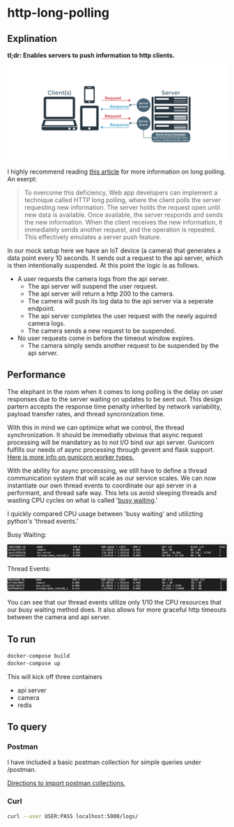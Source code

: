 # http-long-polling

## Explination

**tl;dr: Enables servers to push information to http clients.**

![long-polling](./media/HTTP-LONG-POLLING.png)

I highly recommend reading [this article](https://www.pubnub.com/blog/2014-12-01-http-long-polling/) for more information on long polling. An exerpt:
>To overcome this deficiency, Web app developers can implement a technique called HTTP long polling, where the client polls the server requesting new information.  The server holds the request open until new data is available. Once available, the server responds and sends the new information. When the client receives the new information, it immediately sends another request, and the operation is repeated. This effectively emulates a server push feature.

In our mock setup here we have an IoT device (a camera) that generates a data point every 10 seconds. It sends out a request to the api server, which is then intentionally suspended. At this point the logic is as follows.

- A user requests the camera logs from the api server.  
    - The api server will suspend the user request.
    - The api server will return a http 200 to the camera.
    - The camera will push its log data to the api server via a seperate endpoint.
    - The api server completes the user request with the newly aquired camera logs.
    - The camera sends a new request to be suspended.
- No user requests come in before the timeout window expires.
    - The camera simply sends another request to be suspended by the api server.

## Performance

The elephant in the room when it comes to long polling is the delay on user responses due to the server waiting on updates to be sent out. This design partern accepts the response time penalty inherited by network variability, payload transfer rates, and thread syncronization time.

With this in mind we can optimize what we control, the thread synchronization. It should be immediatly obvious that async request processing will be mandatory as to not I/O bind our api server. Gunicorn fulfills our needs of async processing through gevent and flask support. [Here is more info on gunicorn worker types.](https://www.spirulasystems.com/blog/2015/01/20/gunicorn-worker-types/) 

With the ability for async processsing, we still have to define a thread communication system that will scale as our service scales. We can now instantiate our own thread events to coordinate our api server in a performant, and thread safe way. This lets us avoid sleeping threads and wasting CPU cycles on what is called '[busy waiting](https://en.wikipedia.org/wiki/Busy_waiting).'

I quickly compared CPU usage between 'busy waiting' and utilizting python's 'thread events.'

Busy Waiting:

![busy-waiting](./media/busy_wait.png)

Thread Events:

![thread-events](./media/thread_events.png)

You can see that our thread events utilize only 1/10 the CPU resources that our busy waiting method does. It also allows for more graceful http timeouts between the camera and api server.

## To run

```bash
docker-compose build
docker-compose up
```

This will kick off three containers

- api server
- camera
- redis

## To query

### Postman

I have included a basic postman collection for simple queries under /postman.

[Directions to import postman collections.](https://learning.getpostman.com/docs/postman/collections/data_formats/#importing-postman-data)

### Curl

```bash
curl --user USER:PASS localhost:5000/logs/
```
